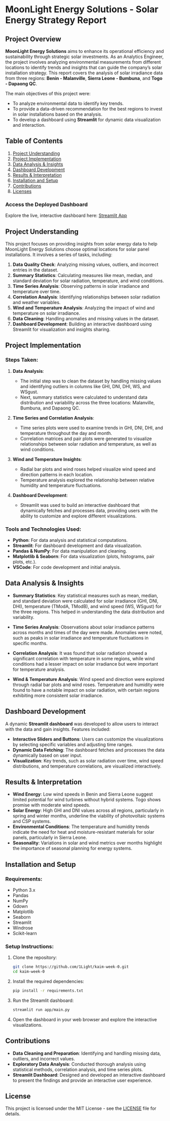 # MoonLight Energy Solutions - Solar Energy Strategy Report

## Project Overview

**MoonLight Energy Solutions** aims to enhance its operational efficiency and sustainability through strategic solar investments. As an Analytics Engineer, the project involves analyzing environmental measurements from different locations to identify trends and insights that can guide the company’s solar installation strategy. This report covers the analysis of solar irradiance data from three regions: **Benin - Malanville**, **Sierra Leone - Bumbuna**, and **Togo - Dapaong QC**.

The main objectives of this project were:
- To analyze environmental data to identify key trends.
- To provide a data-driven recommendation for the best regions to invest in solar installations based on the analysis.
- To develop a dashboard using **Streamlit** for dynamic data visualization and interaction.

## Table of Contents

1. [Project Understanding](#project-understanding)
2. [Project Implementation](#project-implementation)
3. [Data Analysis & Insights](#data-analysis--insights)
4. [Dashboard Development](#dashboard-development)
5. [Results & Interpretation](#results--interpretation)
6. [Installation and Setup](#installation-and-setup)
7. [Contributions](#contributions)
8. [Licenses](#licenses)

### Access the Deployed Dashboard
Explore the live, interactive dashboard here: [Streamlit App](https://kaim-week-0.streamlit.app/)

## Project Understanding

This project focuses on providing insights from solar energy data to help MoonLight Energy Solutions choose optimal locations for solar panel installations. It involves a series of tasks, including:

1. **Data Quality Check**: Analyzing missing values, outliers, and incorrect entries in the dataset.
2. **Summary Statistics**: Calculating measures like mean, median, and standard deviation for solar radiation, temperature, and wind conditions.
3. **Time Series Analysis**: Observing patterns in solar irradiance and temperature over time.
4. **Correlation Analysis**: Identifying relationships between solar radiation and weather variables.
5. **Wind and Temperature Analysis**: Analyzing the impact of wind and temperature on solar irradiance.
6. **Data Cleaning**: Handling anomalies and missing values in the dataset.
7. **Dashboard Development**: Building an interactive dashboard using Streamlit for visualization and insights sharing.

## Project Implementation

### Steps Taken:

1. **Data Analysis**: 
   - The initial step was to clean the dataset by handling missing values and identifying outliers in columns like GHI, DNI, DHI, WS, and WSgust.
   - Next, summary statistics were calculated to understand data distribution and variability across the three locations: Malanville, Bumbuna, and Dapaong QC.
   
2. **Time Series and Correlation Analysis**:
   - Time series plots were used to examine trends in GHI, DNI, DHI, and temperature throughout the day and month.
   - Correlation matrices and pair plots were generated to visualize relationships between solar radiation and temperature, as well as wind conditions.

3. **Wind and Temperature Insights**:
   - Radial bar plots and wind roses helped visualize wind speed and direction patterns in each location.
   - Temperature analysis explored the relationship between relative humidity and temperature fluctuations.

4. **Dashboard Development**:
   - Streamlit was used to build an interactive dashboard that dynamically fetches and processes data, providing users with the ability to customize and explore different visualizations.

### Tools and Technologies Used:

- **Python**: For data analysis and statistical computations.
- **Streamlit**: For dashboard development and data visualization.
- **Pandas & NumPy**: For data manipulation and cleaning.
- **Matplotlib & Seaborn**: For data visualization (plots, histograms, pair plots, etc.).
- **VSCode**: For code development and initial analysis.

## Data Analysis & Insights

- **Summary Statistics**: Key statistical measures such as mean, median, and standard deviation were calculated for solar irradiance (GHI, DNI, DHI), temperature (TModA, TModB), and wind speed (WS, WSgust) for the three regions. This helped in understanding the data distribution and variability.
  
- **Time Series Analysis**: Observations about solar irradiance patterns across months and times of the day were made. Anomalies were noted, such as peaks in solar irradiance and temperature fluctuations in specific months.
  
- **Correlation Analysis**: It was found that solar radiation showed a significant correlation with temperature in some regions, while wind conditions had a lesser impact on solar irradiance but were important for temperature analysis.

- **Wind & Temperature Analysis**: Wind speed and direction were explored through radial bar plots and wind roses. Temperature and humidity were found to have a notable impact on solar radiation, with certain regions exhibiting more consistent solar irradiance.

## Dashboard Development

A dynamic **Streamlit dashboard** was developed to allow users to interact with the data and gain insights. Features included:
- **Interactive Sliders and Buttons**: Users can customize the visualizations by selecting specific variables and adjusting time ranges.
- **Dynamic Data Fetching**: The dashboard fetches and processes the data dynamically based on user input.
- **Visualization**: Key trends, such as solar radiation over time, wind speed distributions, and temperature correlations, are visualized interactively.

## Results & Interpretation

- **Wind Energy**: Low wind speeds in Benin and Sierra Leone suggest limited potential for wind turbines without hybrid systems. Togo shows promise with moderate wind speeds.
- **Solar Energy**: High GHI and DNI values across all regions, particularly in spring and winter months, underline the viability of photovoltaic systems and CSP systems.
- **Environmental Conditions**: The temperature and humidity trends indicate the need for heat and moisture-resistant materials for solar panels, particularly in Sierra Leone.
- **Seasonality**: Variations in solar and wind metrics over months highlight the importance of seasonal planning for energy systems.

## Installation and Setup

### Requirements:

- Python 3.x
- Pandas
- NumPy
- Gdown
- Matplotlib
- Seaborn
- Streamlit
- Windrose
- Scikit-learn

### Setup Instructions:

1. Clone the repository:
   ```bash
   git clone https://github.com/1Light/kaim-week-0.git
   cd kaim-week-0
   ```

2. Install the required dependencies:
   ```bash
   pip install -r requirements.txt
   ```

3. Run the Streamlit dashboard:
   ```bash
   streamlit run app/main.py
   ```

4. Open the dashboard in your web browser and explore the interactive visualizations.

## Contributions

- **Data Cleaning and Preparation**: Identifying and handling missing data, outliers, and incorrect values.
- **Exploratory Data Analysis**: Conducted thorough analysis using statistical methods, correlation analysis, and time series plots.
- **Streamlit Dashboard**: Designed and developed an interactive dashboard to present the findings and provide an interactive user experience.

## License

This project is licensed under the MIT License - see the [LICENSE](LICENSE) file for details.
